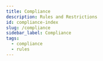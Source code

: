 ```yaml
---
title: Compliance
description: Rules and Restrictions
id: compliance-index
slug: /compliance
sidebar_label: Compliance
tags:
  - compliance
  - rules
---
```

